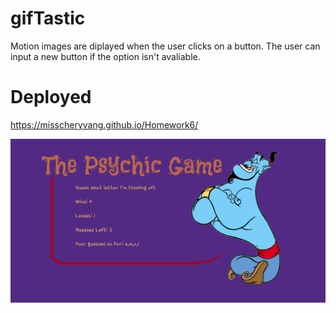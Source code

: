 # gifTastic

Motion images are diplayed when the user clicks on a button. The user can input a new button if the option isn't avaliable.

# Deployed
https://misscheryvang.github.io/Homework6/

![Psychic Game](https://github.com/misscheryvang/Psychic-Game/blob/master/assets/screenshots/psychicGame.png)